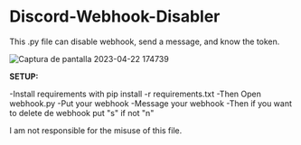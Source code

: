 # Discord-Webhook-Disabler
This .py file can disable webhook, send a message, and know the token. 


![Captura de pantalla 2023-04-22 174739](https://user-images.githubusercontent.com/130904477/233794036-45982d56-ae88-4dd5-a36c-72f94c36e2ab.png)


**SETUP:**

-Install requirements with pip install -r requirements.txt
-Then Open webhook.py 
-Put your webhook
-Message your webhook
-Then if you want to delete de webhook put "s" if not "n"


I am not responsible for the misuse of this file.
